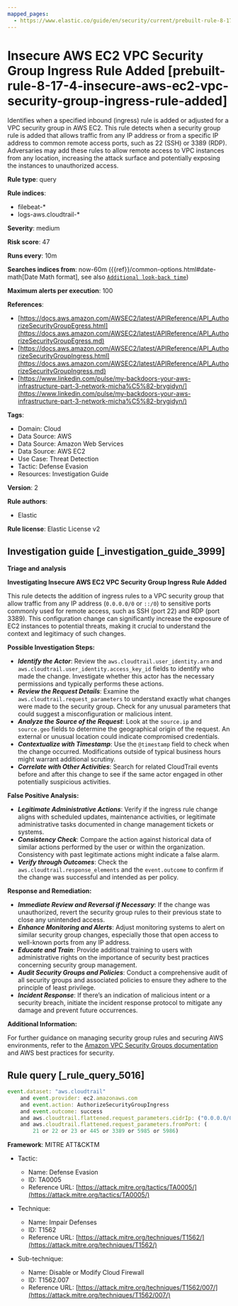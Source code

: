 ```yaml
---
mapped_pages:
  - https://www.elastic.co/guide/en/security/current/prebuilt-rule-8-17-4-insecure-aws-ec2-vpc-security-group-ingress-rule-added.html
---
```


# Insecure AWS EC2 VPC Security Group Ingress Rule Added [prebuilt-rule-8-17-4-insecure-aws-ec2-vpc-security-group-ingress-rule-added]

Identifies when a specified inbound (ingress) rule is added or adjusted for a VPC security group in AWS EC2. This rule detects when a security group rule is added that allows traffic from any IP address or from a specific IP address to common remote access ports, such as 22 (SSH) or 3389 (RDP). Adversaries may add these rules to allow remote access to VPC instances from any location, increasing the attack surface and potentially exposing the instances to unauthorized access.

**Rule type**: query

**Rule indices**:

* filebeat-*
* logs-aws.cloudtrail-*

**Severity**: medium

**Risk score**: 47

**Runs every**: 10m

**Searches indices from**: now-60m ({{ref}}/common-options.html#date-math[Date Math format], see also [`Additional look-back time`](docs-content://solutions/security/detect-and-alert/create-detection-rule.md#rule-schedule))

**Maximum alerts per execution**: 100

**References**:

* [https://docs.aws.amazon.com/AWSEC2/latest/APIReference/API_AuthorizeSecurityGroupEgress.html](https://docs.aws.amazon.com/AWSEC2/latest/APIReference/API_AuthorizeSecurityGroupEgress.md)
* [https://docs.aws.amazon.com/AWSEC2/latest/APIReference/API_AuthorizeSecurityGroupIngress.html](https://docs.aws.amazon.com/AWSEC2/latest/APIReference/API_AuthorizeSecurityGroupIngress.md)
* [https://www.linkedin.com/pulse/my-backdoors-your-aws-infrastructure-part-3-network-micha%C5%82-brygidyn/](https://www.linkedin.com/pulse/my-backdoors-your-aws-infrastructure-part-3-network-micha%C5%82-brygidyn/)

**Tags**:

* Domain: Cloud
* Data Source: AWS
* Data Source: Amazon Web Services
* Data Source: AWS EC2
* Use Case: Threat Detection
* Tactic: Defense Evasion
* Resources: Investigation Guide

**Version**: 2

**Rule authors**:

* Elastic

**Rule license**: Elastic License v2

## Investigation guide [_investigation_guide_3999]

**Triage and analysis**

**Investigating Insecure AWS EC2 VPC Security Group Ingress Rule Added**

This rule detects the addition of ingress rules to a VPC security group that allow traffic from any IP address (`0.0.0.0/0` or `::/0`) to sensitive ports commonly used for remote access, such as SSH (port 22) and RDP (port 3389). This configuration change can significantly increase the exposure of EC2 instances to potential threats, making it crucial to understand the context and legitimacy of such changes.

**Possible Investigation Steps:**

* ***Identify the Actor***: Review the `aws.cloudtrail.user_identity.arn` and `aws.cloudtrail.user_identity.access_key_id` fields to identify who made the change. Investigate whether this actor has the necessary permissions and typically performs these actions.
* ***Review the Request Details***: Examine the `aws.cloudtrail.request_parameters` to understand exactly what changes were made to the security group. Check for any unusual parameters that could suggest a misconfiguration or malicious intent.
* ***Analyze the Source of the Request***: Look at the `source.ip` and `source.geo` fields to determine the geographical origin of the request. An external or unusual location could indicate compromised credentials.
* ***Contextualize with Timestamp***: Use the `@timestamp` field to check when the change occurred. Modifications outside of typical business hours might warrant additional scrutiny.
* ***Correlate with Other Activities***: Search for related CloudTrail events before and after this change to see if the same actor engaged in other potentially suspicious activities.

**False Positive Analysis:**

* ***Legitimate Administrative Actions***: Verify if the ingress rule change aligns with scheduled updates, maintenance activities, or legitimate administrative tasks documented in change management tickets or systems.
* ***Consistency Check***: Compare the action against historical data of similar actions performed by the user or within the organization. Consistency with past legitimate actions might indicate a false alarm.
* ***Verify through Outcomes***: Check the `aws.cloudtrail.response_elements` and the `event.outcome` to confirm if the change was successful and intended as per policy.

**Response and Remediation:**

* ***Immediate Review and Reversal if Necessary***: If the change was unauthorized, revert the security group rules to their previous state to close any unintended access.
* ***Enhance Monitoring and Alerts***: Adjust monitoring systems to alert on similar security group changes, especially those that open access to well-known ports from any IP address.
* ***Educate and Train***: Provide additional training to users with administrative rights on the importance of security best practices concerning security group management.
* ***Audit Security Groups and Policies***: Conduct a comprehensive audit of all security groups and associated policies to ensure they adhere to the principle of least privilege.
* ***Incident Response***: If there’s an indication of malicious intent or a security breach, initiate the incident response protocol to mitigate any damage and prevent future occurrences.

**Additional Information:**

For further guidance on managing security group rules and securing AWS environments, refer to the [Amazon VPC Security Groups documentation](https://docs.aws.amazon.com/vpc/latest/userguide/VPC_SecurityGroups.md) and AWS best practices for security.


## Rule query [_rule_query_5016]

```js
event.dataset: "aws.cloudtrail"
    and event.provider: ec2.amazonaws.com
    and event.action: AuthorizeSecurityGroupIngress
    and event.outcome: success
    and aws.cloudtrail.flattened.request_parameters.cidrIp: ("0.0.0.0/0" or "::/0")
    and aws.cloudtrail.flattened.request_parameters.fromPort: (
        21 or 22 or 23 or 445 or 3389 or 5985 or 5986)
```

**Framework**: MITRE ATT&CKTM

* Tactic:

    * Name: Defense Evasion
    * ID: TA0005
    * Reference URL: [https://attack.mitre.org/tactics/TA0005/](https://attack.mitre.org/tactics/TA0005/)

* Technique:

    * Name: Impair Defenses
    * ID: T1562
    * Reference URL: [https://attack.mitre.org/techniques/T1562/](https://attack.mitre.org/techniques/T1562/)

* Sub-technique:

    * Name: Disable or Modify Cloud Firewall
    * ID: T1562.007
    * Reference URL: [https://attack.mitre.org/techniques/T1562/007/](https://attack.mitre.org/techniques/T1562/007/)



